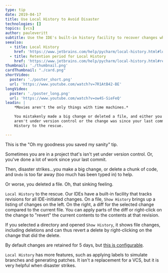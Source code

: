 ```yaml
---
type: tip
date: 2019-04-17
title: Use Local History to Avoid Disaster
technologies: []
topics: [vcs]
author: pauleveritt
subtitle: Use the IDE's built-in history facility to recover changes when VCS can't help you.
seealso:
  - title: Local History
    href: 'https://www.jetbrains.com/help/pycharm/local-history.html#local_history.xml'
  - title: Retention period for Local History
    href: 'https://www.jetbrains.com/help/pycharm/local-history.html#retention'  
thumbnail: './thumbnail.png'
cardThumbnail: "./card.png"
shortVideo:
  poster: './poster_short.png'
  url: 'https://www.youtube.com/watch?v=7R1AtB42-BE'
longVideo:
  poster: './poster_long.png'
  url: 'https://www.youtube.com/watch?v=ow4S-SieFeQ'
leadin: |
    *Movies aren't the only things with time machines.*    

    You mistakenly made a big change or deleted a file, and either you 
    aren't under version control or the change was since your last commit. Local 
    History to the rescue.

---
```


This is the "Oh my goodness you saved my sanity" tip.

Sometimes you are in a project that's isn't yet under version control. Or, 
you've done a lot of work since your last commit.

Then, disaster strikes...you make a big change, or delete a chunk of code, 
and `Undo` is too far away (too much has been typed in) to help.

Or worse, you deleted a file. Oh, that sinking feeling.

`Local History` to the rescue. Our IDEs have a built-in facility that tracks 
revisions for all IDE-initiated changes. On a file, `Show History` brings up 
a listing of changes on the left. On the right, a diff for the selected 
change compared to the current file. You can apply parts of the diff or 
right-click on the change to "revert" the current contents to the contents 
at that revision.

If you selected a directory and opened `Show History`, it shows file changes, 
including deletions and can thus revert a delete by right-clicking on the 
change that did the delete.

By default changes are retained for 5 days, but 
[this is configurable](https://www.jetbrains.com/help/pycharm/local-history.html#retention).

`Local History` has more features, such as applying labels to simulate 
branches and generating patches. It isn't a replacement for a VCS, but it is 
very helpful when disaster strikes.
